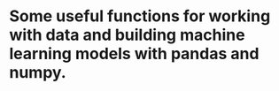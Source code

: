 # Some useful functions for working with data and building machine learning models with pandas and numpy.
